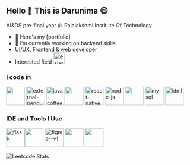 ## Hello 🤝 This is Darunima 😄

AI&DS pre-final year @ Rajalakshmi Institute Of Technology
- 🔭 Here's my [portfolio]                                                
- 🌱 I’m currently working on backend skills
- UI/UX, Frontend & web developer
- Interested field <img width="30" height="30" src="https://img.icons8.com/external-flaticons-lineal-color-flat-icons/64/external-robotics-automation-technology-flaticons-lineal-color-flat-icons.png" alt="external-robotics-automation-technology-flaticons-lineal-color-flat-icons"/>

### I code in
<img height="50" width="50" src="https://img.icons8.com/color/48/000000/c-programming.png" /> <img width="50" height="50" src="https://img.icons8.com/external-flaticons-lineal-color-flat-icons/64/external-penguin-animal-flaticons-lineal-color-flat-icons-2.png" alt="external-penguin-animal-flaticons-lineal-color-flat-icons-2"/> <img width="50" height="50" src="https://img.icons8.com/3d-fluency/94/java-coffee-cup-logo.png" alt="java-coffee-cup-logo"/><img height="50" width="50" src="https://img.icons8.com/color/48/000000/c-plus-plus-logo.png" /> <img width="50" height="50" src="https://img.icons8.com/nolan/64/react-native.png" alt="react-native"/> <img width="50" height="50" src="https://img.icons8.com/nolan/64/node-js.png" alt="node-js"/> <img height="50" width="50" src="https://img.icons8.com/color/48/000000/python.png" /> <img width="50" height="50" src="https://img.icons8.com/fluency/48/my-sql.png" alt="my-sql"/> <img width="50" height="50" src="https://img.icons8.com/nolan/64/html.png" alt="html"/>

### IDE and Tools I Use
<img width="50" height="50" src="https://img.icons8.com/nolan/64/flask.png" alt="flask"/><img height="50" width="50" src="https://img.icons8.com/color/48/000000/visual-studio-code-2019.png"/> <img width="50" height="50" src="https://img.icons8.com/color/48/figma--v1.png" alt="figma--v1"/> <img height="50" width="50" src="https://img.icons8.com/color/48/000000/pycharm.png"/> <img height="50" width="50" src="https://img.icons8.com/color/50/000000/git.png"/> 

![Leetcode Stats](https://leetcard.jacoblin.cool/Darunima?theme=dark&font=NTR&ext=heatmap)
